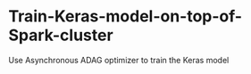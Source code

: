 # Train-Keras-model-on-top-of-Spark-cluster

Use Asynchronous ADAG optimizer to train the Keras model
